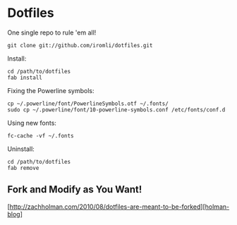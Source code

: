 # Dotfiles

One single repo to rule 'em all!

    git clone git://github.com/iromli/dotfiles.git

Install:

    cd /path/to/dotfiles
    fab install

Fixing the Powerline symbols:

    cp ~/.powerline/font/PowerlineSymbols.otf ~/.fonts/
    sudo cp ~/.powerline/font/10-powerline-symbols.conf /etc/fonts/conf.d

Using new fonts:

    fc-cache -vf ~/.fonts

Uninstall:

    cd /path/to/dotfiles
    fab remove

## Fork and Modify as You Want!

[http://zachholman.com/2010/08/dotfiles-are-meant-to-be-forked][holman-blog]

[holman-blog]: http://zachholman.com/2010/08/dotfiles-are-meant-to-be-forked
